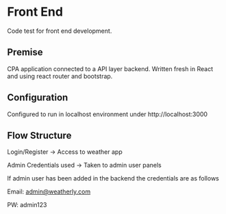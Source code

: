 # Front End

Code test for front end development.

## Premise

CPA application connected to a API layer backend. Written fresh in React and using react router and bootstrap.

## Configuration

Configured to run in localhost environment under http://localhost:3000

## Flow Structure

Login/Register -> Access to weather app

Admin Credentials used -> Taken to admin user panels

If admin user has been added in the backend the credentials are as follows

Email: admin@weatherly.com

PW: admin123